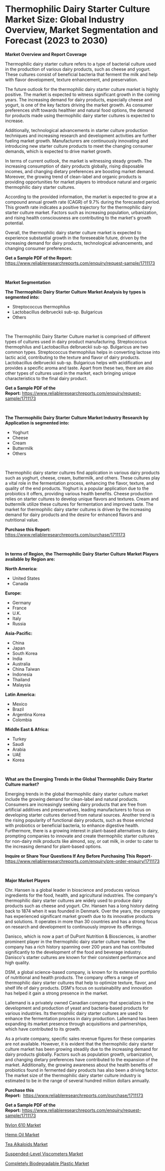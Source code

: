 <p><h1>Thermophilic Dairy Starter Culture Market Size: Global Industry Overview, Market Segmentation and Forecast (2023 to 2030)</h1></p><p><strong>Market Overview and Report Coverage</strong></p>
<p><p>Thermophilic dairy starter culture refers to a type of bacterial culture used in the production of various dairy products, such as cheese and yogurt. These cultures consist of beneficial bacteria that ferment the milk and help with flavor development, texture enhancement, and preservation.</p><p>The future outlook for the thermophilic dairy starter culture market is highly positive. The market is expected to witness significant growth in the coming years. The increasing demand for dairy products, especially cheese and yogurt, is one of the key factors driving the market growth. As consumer preferences shift towards healthier and natural food options, the demand for products made using thermophilic dairy starter cultures is expected to increase.</p><p>Additionally, technological advancements in starter culture production techniques and increasing research and development activities are further fueling market growth. Manufacturers are continuously innovating and introducing new starter culture products to meet the changing consumer demands, which is expected to drive market growth.</p><p>In terms of current outlook, the market is witnessing steady growth. The increasing consumption of dairy products globally, rising disposable incomes, and changing dietary preferences are boosting market demand. Moreover, the growing trend of clean-label and organic products is providing opportunities for market players to introduce natural and organic thermophilic dairy starter cultures.</p><p>According to the provided information, the market is expected to grow at a compound annual growth rate (CAGR) of 9.7% during the forecasted period. This growth rate indicates a positive trajectory for the thermophilic dairy starter culture market. Factors such as increasing population, urbanization, and rising health consciousness are contributing to the market's growth potential.</p><p>Overall, the thermophilic dairy starter culture market is expected to experience substantial growth in the foreseeable future, driven by the increasing demand for dairy products, technological advancements, and changing consumer preferences.</p></p>
<p><strong>Get a Sample PDF of the Report:</strong> <a href="https://www.reliableresearchreports.com/enquiry/request-sample/1711173">https://www.reliableresearchreports.com/enquiry/request-sample/1711173</a></p>
<p>&nbsp;</p>
<p><strong>Market Segmentation</strong></p>
<p><strong>The Thermophilic Dairy Starter Culture Market Analysis by types is segmented into:</strong></p>
<p><ul><li>Streptococcus thermophilus</li><li>Lactobacillus delbrueckii sub-sp. Bulgaricus</li><li>Others</li></ul></p>
<p>&nbsp;</p>
<p><p>The Thermophilic Dairy Starter Culture market is comprised of different types of cultures used in dairy product manufacturing. Streptococcus thermophilus and Lactobacillus delbrueckii sub-sp. Bulgaricus are two common types. Streptococcus thermophilus helps in converting lactose into lactic acid, contributing to the texture and flavor of dairy products. Lactobacillus delbrueckii sub-sp. Bulgaricus helps with acidification and provides a specific aroma and taste. Apart from these two, there are also other types of cultures used in the market, each bringing unique characteristics to the final dairy product.</p></p>
<p><strong>Get a Sample PDF of the Report:</strong>&nbsp;<a href="https://www.reliableresearchreports.com/enquiry/request-sample/1711173">https://www.reliableresearchreports.com/enquiry/request-sample/1711173</a></p>
<p>&nbsp;</p>
<p><strong>The Thermophilic Dairy Starter Culture Market Industry Research by Application is segmented into:</strong></p>
<p><ul><li>Yoghurt</li><li>Cheese</li><li>Cream</li><li>Buttermilk</li><li>Others</li></ul></p>
<p>&nbsp;</p>
<p><p>Thermophilic dairy starter cultures find application in various dairy products such as yoghurt, cheese, cream, buttermilk, and others. These cultures play a vital role in the fermentation process, enhancing the flavor, texture, and quality of the end products. Yoghurt is a popular application due to the probiotics it offers, providing various health benefits. Cheese production relies on starter cultures to develop unique flavors and textures. Cream and buttermilk utilize these cultures for fermentation and improved taste. The market for thermophilic dairy starter cultures is driven by the increasing demand for dairy products and the desire for enhanced flavors and nutritional value.</p></p>
<p><strong>Purchase this Report:</strong>&nbsp; <a href="https://www.reliableresearchreports.com/purchase/1711173">https://www.reliableresearchreports.com/purchase/1711173</a></p>
<p>&nbsp;</p>
<p><strong>In terms of Region, the Thermophilic Dairy Starter Culture Market Players available by Region are:</strong></p>
<p>
    <p> <strong> North America: </strong>
        <ul>
            <li>United States</li>
            <li>Canada</li>
        </ul>
        </p> 
    <p> <strong> Europe: </strong>
        <ul>
            <li>Germany</li>
            <li>France</li>
            <li>U.K.</li>
            <li>Italy</li>
            <li>Russia</li>
        </ul>
        </p> 
    <p> <strong> Asia-Pacific: </strong>
        <ul>
            <li>China</li>
            <li>Japan</li>
            <li>South Korea</li>
            <li>India</li>
            <li>Australia</li>
            <li>China Taiwan</li>
            <li>Indonesia</li>
            <li>Thailand</li>
            <li>Malaysia</li>
        </ul>
        </p> 
    <p> <strong> Latin America: </strong>
        <ul>
            <li>Mexico</li>
            <li>Brazil</li>
            <li>Argentina Korea</li>
            <li>Colombia</li>
        </ul>
        </p> 
    <p> <strong> Middle East & Africa: </strong>
        <ul>
            <li>Turkey</li>
            <li>Saudi</li>
            <li>Arabia</li>
            <li>UAE</li>
            <li>Korea</li>
        </ul>
    </p>
    </p>
<p>&nbsp;</p>
<p><strong>What are the Emerging Trends in the Global Thermophilic Dairy Starter Culture market?</strong></p>
<p><p>Emerging trends in the global thermophilic dairy starter culture market include the growing demand for clean-label and natural products. Consumers are increasingly seeking dairy products that are free from artificial additives and preservatives, leading manufacturers to focus on developing starter cultures derived from natural sources. Another trend is the rising popularity of functional dairy products, such as those enriched with probiotics or beneficial bacteria, to enhance digestive health. Furthermore, there is a growing interest in plant-based alternatives to dairy, prompting companies to innovate and create thermophilic starter cultures for non-dairy milk products like almond, soy, or oat milk, in order to cater to the increasing demand for plant-based options.</p></p>
<p><strong>Inquire or Share Your Questions If Any Before Purchasing This Report</strong>- <a href="https://www.reliableresearchreports.com/enquiry/pre-order-enquiry/1711173">https://www.reliableresearchreports.com/enquiry/pre-order-enquiry/1711173</a></p>
<p>&nbsp;</p>
<p><strong>Major Market Players</strong></p>
<p><p>Chr. Hansen is a global leader in bioscience and produces various ingredients for the food, health, and agricultural industries. The company's thermophilic dairy starter cultures are widely used to produce dairy products such as cheese and yogurt. Chr. Hansen has a long history dating back to 1874 when it was founded in Denmark. Over the years, the company has experienced significant market growth due to its innovative products and solutions. It operates in more than 30 countries and has a strong focus on research and development to continuously improve its offerings.</p><p>Danisco, which is now a part of DuPont Nutrition & Biosciences, is another prominent player in the thermophilic dairy starter culture market. The company has a rich history spanning over 200 years and has contributed significantly to the development of the food and beverage industry. Danisco's starter cultures are known for their consistent performance and high quality.</p><p>DSM, a global science-based company, is known for its extensive portfolio of nutritional and health products. The company offers a range of thermophilic dairy starter cultures that help to optimize texture, flavor, and shelf life of dairy products. DSM's focus on sustainability and innovation has helped it gain a strong presence in the market.</p><p>Lallemand is a privately owned Canadian company that specializes in the development and production of yeast and bacteria-based products for various industries. Its thermophilic dairy starter cultures are used to enhance the fermentation process in dairy production. Lallemand has been expanding its market presence through acquisitions and partnerships, which have contributed to its growth.</p><p>As a private company, specific sales revenue figures for these companies are not available. However, it is evident that the thermophilic dairy starter culture market has been growing steadily due to the increasing demand for dairy products globally. Factors such as population growth, urbanization, and changing dietary preferences have contributed to the expansion of the market. Additionally, the growing awareness about the health benefits of probiotics found in fermented dairy products has also been a driving factor. The market size of the thermophilic dairy starter culture industry is estimated to be in the range of several hundred million dollars annually.</p></p>
<p><strong>Purchase this Report:</strong>&nbsp;&nbsp;<a href="https://www.reliableresearchreports.com/purchase/1711173">https://www.reliableresearchreports.com/purchase/1711173</a></p>
<p></p>
<p><strong>Get a Sample PDF of the Report:</strong>&nbsp;<a href="https://www.reliableresearchreports.com/enquiry/request-sample/1711173">https://www.reliableresearchreports.com/enquiry/request-sample/1711173</a></p>
<p><p><a href="https://www.linkedin.com/pulse/nylon-610-market-size-growth-forecast-from-2023-2030-6hxkc/">Nylon 610 Market</a></p><p><a href="https://medium.com/@drakesporer988/hemp-oil-market-insight-market-trends-growth-forecasted-from-2023-to-2030-39bd813131d0">Hemp Oil Market</a></p><p><a href="https://www.linkedin.com/pulse/tea-alkaloids-market-share-amp-new-trends-analysis-report-mu4fc/">Tea Alkaloids Market</a></p><p><a href="https://medium.com/@evalynkoepp98698/suspended-level-viscometers-market-focuses-on-market-share-size-and-projected-forecast-till-2030-3011920230ac">Suspended-Level Viscometers Market</a></p><p><a href="https://www.linkedin.com/pulse/completely-biodegradable-plastic-market-size-2023-2030-235vc/">Completely Biodegradable Plastic Market</a></p></p>